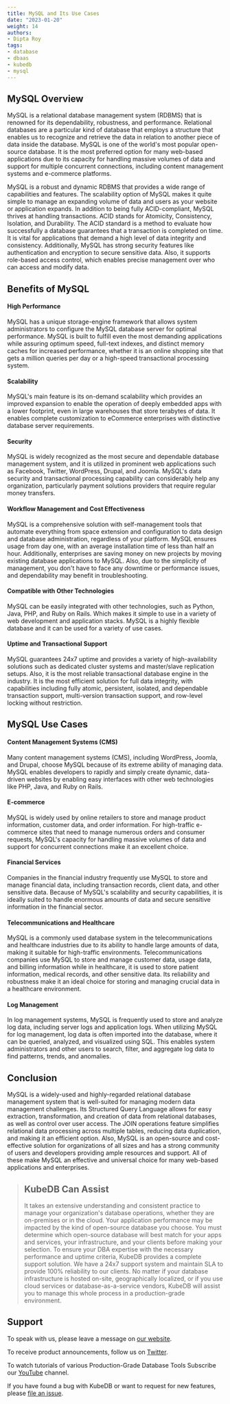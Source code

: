 ```yaml
---
title: MySQL and Its Use Cases
date: "2023-01-20"
weight: 14
authors:
- Dipta Roy
tags:
- database
- dbaas
- kubedb
- mysql
---
```


## MySQL Overview
MySQL is a relational database management system (RDBMS) that is renowned for its dependability, robustness, and performance. Relational databases are a particular kind of database that employs a structure that enables us to recognize and retrieve the data in relation to another piece of data inside the database. MySQL is one of the world's most popular open-source database. It is the most preferred option for many web-based applications due to its capacity for handling massive volumes of data and support for multiple concurrent connections, including content management systems and e-commerce platforms. 

MySQL is a robust and dynamic RDBMS that provides a wide range of capabilities and features. The scalability option of MySQL makes it quite simple to manage an expanding volume of data and users as your website or application expands. In addition to being fully ACID-compliant, MySQL thrives at handling transactions. ACID stands for Atomicity, Consistency, Isolation, and Durability. The ACID standard is a method to evaluate how successfully a database guarantees that a transaction is completed on time. It is vital for applications that demand a high level of data integrity and consistency. Additionally, MySQL has strong security features like authentication and encryption to secure sensitive data. Also, it supports role-based access control, which enables precise management over who can access and modify data. 


## Benefits of MySQL

#### High Performance
MySQL has a unique storage-engine framework that allows system administrators to configure the MySQL database server for optimal performance. MySQL is built to fulfill even the most demanding applications while assuring optimum speed, full-text indexes, and distinct memory caches for increased performance, whether it is an online shopping site that gets a million queries per day or a high-speed transactional processing system.

#### Scalability
MySQL's main feature is its on-demand scalability which provides an improved expansion to enable the operation of deeply embedded apps with a lower footprint, even in large warehouses that store terabytes of data. It enables complete customization to eCommerce enterprises with distinctive database server requirements.

#### Security
MySQL is widely recognized as the most secure and dependable database management system, and it is utilized in prominent web applications such as Facebook, Twitter, WordPress, Drupal, and Joomla. MySQL's data security and transactional processing capability can considerably help any organization, particularly payment solutions providers that require regular money transfers.

#### Workflow Management and Cost Effectiveness
MySQL is a comprehensive solution with self-management tools that automate everything from space extension and configuration to data design and database administration, regardless of your platform. MySQL ensures usage from day one, with an average installation time of less than half an hour. Additionally, enterprises are saving money on new projects by moving existing database applications to MySQL. Also, due to the simplicity of management, you don't have to face any downtime or performance issues, and dependability may benefit in troubleshooting.

#### Compatible with Other Technologies
MySQL can be easily integrated with other technologies, such as Python, Java, PHP, and Ruby on Rails. Which makes it simple to use in a variety of web development and application stacks. MySQL is a highly flexible database and it can be used for a variety of use cases.

#### Uptime and Transactional Support
MySQL guarantees 24x7 uptime and provides a variety of high-availability solutions such as dedicated cluster systems and master/slave replication setups. Also, it is the most reliable transactional database engine in the industry. It is the most efficient solution for full data integrity, with capabilities including fully atomic, persistent, isolated, and dependable transaction support, multi-version transaction support, and row-level locking without restriction. 


## MySQL Use Cases

#### Content Management Systems (CMS)
Many content management systems (CMS), including WordPress, Joomla, and Drupal, choose MySQL because of its extreme ability of managing data. MySQL enables developers to rapidly and simply create dynamic, data-driven websites by enabling easy interfaces with other web technologies like PHP, Java, and Ruby on Rails.


#### E-commerce
MySQL is widely used by online retailers to store and manage product information, customer data, and order information. For high-traffic e-commerce sites that need to manage numerous orders and consumer requests, MySQL's capacity for handling massive volumes of data and support for concurrent connections make it an excellent choice.

#### Financial Services
Companies in the financial industry frequently use MySQL to store and manage financial data, including transaction records, client data, and other sensitive data. Because of MySQL's scalability and security capabilities, it is ideally suited to handle enormous amounts of data and secure sensitive information in the financial sector. 

#### Telecommunications and Healthcare
MySQL is a commonly used database system in the telecommunications and healthcare industries due to its ability to handle large amounts of data, making it suitable for high-traffic environments. Telecommunications companies use MySQL to store and manage customer data, usage data, and billing information while in healthcare, it is used to store patient information, medical records, and other sensitive data. Its reliability and robustness make it an ideal choice for storing and managing crucial data in a healthcare environment.

#### Log Management
In log management systems, MySQL is frequently used to store and analyze log data, including server logs and application logs. When utilizing MySQL for log management, log data is often imported into the database, where it can be queried, analyzed, and visualized using SQL. This enables system administrators and other users to search, filter, and aggregate log data to find patterns, trends, and anomalies. 


## Conclusion
MySQL is a widely-used and highly-regarded relational database management system that is well-suited for managing modern data management challenges. Its Structured Query Language allows for easy extraction, transformation, and creation of data from relational databases, as well as control over user access. The JOIN operations feature simplifies relational data processing across multiple tables, reducing data duplication, and making it an efficient option. Also, MySQL is an open-source and cost-effective solution for organizations of all sizes and has a strong community of users and developers providing ample resources and support. All of these make MySQL an effective and universal choice for many web-based applications and enterprises.



> ## KubeDB Can Assist
> It takes an extensive understanding and consistent practice to manage your organization's database operations, whether they are on-premises or in the cloud. Your application performance may be impacted by the kind of open-source database you choose. You must determine which open-source database will best match for your apps and services, your infrastructure, and your clients before making your selection. 
> To ensure your DBA expertise with the necessary performance and uptime criteria, KubeDB provides a complete support solution. We have a 24x7 support system and maintain SLA to provide 100% reliability to our clients. No matter if your database infrastructure is hosted on-site, geographically localized, or if you use cloud services or database-as-a-service vendors, KubeDB will assist you to manage this whole process in a production-grade environment.
























## Support

To speak with us, please leave a message on [our website](https://appscode.com/contact/).

To receive product announcements, follow us on [Twitter](https://twitter.com/KubeDB).

To watch tutorials of various Production-Grade Database Tools Subscribe our [YouTube](https://www.youtube.com/c/AppsCodeInc/) channel.

If you have found a bug with KubeDB or want to request for new features, please [file an issue](https://github.com/kubedb/project/issues/new).
